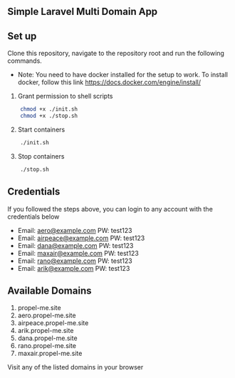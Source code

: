 ## Simple Laravel Multi Domain App

## Set up
Clone this repository, navigate to the repository root and run the following commands.
- Note: You need to have docker installed for the setup to work. To install docker, follow this link https://docs.docker.com/engine/install/

1. Grant permission to shell scripts
```bash
    chmod +x ./init.sh
    chmod +x ./stop.sh
```
2. Start containers
```bash
    ./init.sh
```
3. Stop containers
```bash
    ./stop.sh
```
## Credentials

If you followed the steps above, you can login to any account with the credentials below

- Email: aero@example.com PW: test123
- Email: airpeace@example.com PW: test123
- Email: dana@example.com PW: test123
- Email: maxair@example.com PW: test123
- Email: rano@example.com PW: test123
- Email: arik@example.com PW: test123

## Available Domains
1. propel-me.site 
2. aero.propel-me.site 
3. airpeace.propel-me.site 
4. arik.propel-me.site 
5. dana.propel-me.site 
6. rano.propel-me.site 
7. maxair.propel-me.site

Visit any of the listed domains in your browser
